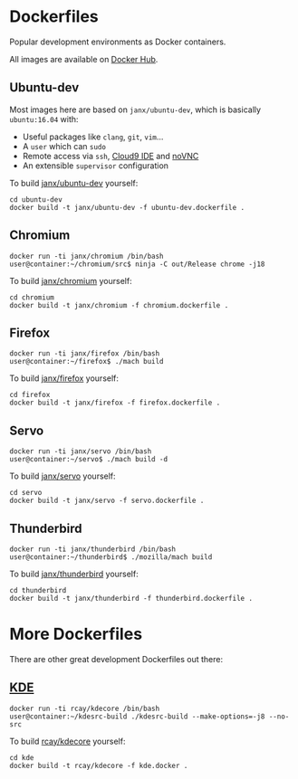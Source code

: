 # Dockerfiles

Popular development environments as Docker containers.

All images are available on [Docker Hub](https://hub.docker.com/u/janx/).

## Ubuntu-dev

Most images here are based on `janx/ubuntu-dev`, which is basically `ubuntu:16.04` with:

- Useful packages like `clang`, `git`, `vim`…
- A `user` which can `sudo`
- Remote access via `ssh`, [Cloud9 IDE](https://c9.io) and [noVNC](https://kanaka.github.io/noVNC/)
- An extensible `supervisor` configuration

To build [janx/ubuntu-dev](https://hub.docker.com/r/janx/ubuntu-dev/) yourself:

    cd ubuntu-dev
    docker build -t janx/ubuntu-dev -f ubuntu-dev.dockerfile .

## Chromium

    docker run -ti janx/chromium /bin/bash
    user@container:~/chromium/src$ ninja -C out/Release chrome -j18

To build [janx/chromium](https://hub.docker.com/r/janx/chromium/) yourself:

    cd chromium
    docker build -t janx/chromium -f chromium.dockerfile .

## Firefox

    docker run -ti janx/firefox /bin/bash
    user@container:~/firefox$ ./mach build

To build [janx/firefox](https://hub.docker.com/r/janx/firefox/) yourself:

    cd firefox
    docker build -t janx/firefox -f firefox.dockerfile .

## Servo

    docker run -ti janx/servo /bin/bash
    user@container:~/servo$ ./mach build -d

To build [janx/servo](https://hub.docker.com/r/janx/servo/) yourself:

    cd servo
    docker build -t janx/servo -f servo.dockerfile .

## Thunderbird

    docker run -ti janx/thunderbird /bin/bash
    user@container:~/thunderbird$ ./mozilla/mach build

To build [janx/thunderbird](https://hub.docker.com/r/janx/thunderbird/) yourself:

    cd thunderbird
    docker build -t janx/thunderbird -f thunderbird.dockerfile .

# More Dockerfiles

There are other great development Dockerfiles out there:

## [KDE](https://github.com/rcatolino/kdesrcbuild-docker)

    docker run -ti rcay/kdecore /bin/bash
    user@container:~/kdesrc-build ./kdesrc-build --make-options=-j8 --no-src

To build [rcay/kdecore](https://hub.docker.com/r/rcay/kdecore/) yourself:

    cd kde
    docker build -t rcay/kdecore -f kde.docker .
